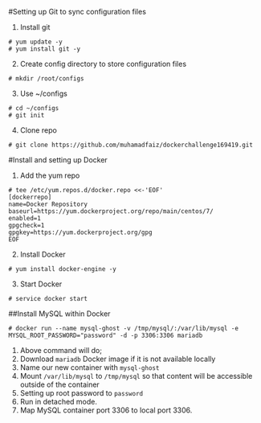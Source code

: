 #Setting up Git to sync configuration files

1. Install git
  ```
  # yum update -y
  # yum install git -y
  ```
  
2. Create config directory to store configuration files  
  ```
  # mkdir /root/configs
  ```

3. Use ~/configs
  ```
  # cd ~/configs
  # git init
  ```

4. Clone repo
  ```
  # git clone https://github.com/muhamadfaiz/dockerchallenge169419.git
  ```

#Install and setting up Docker

1. Add the yum repo
  ```
  # tee /etc/yum.repos.d/docker.repo <<-'EOF'
  [dockerrepo]
  name=Docker Repository
  baseurl=https://yum.dockerproject.org/repo/main/centos/7/
  enabled=1
  gpgcheck=1
  gpgkey=https://yum.dockerproject.org/gpg
  EOF
  ```

2. Install Docker
  ```
  # yum install docker-engine -y
  ```

3. Start Docker
  ```
  # service docker start
  ```

##Install MySQL within Docker

```
# docker run --name mysql-ghost -v /tmp/mysql/:/var/lib/mysql -e MYSQL_ROOT_PASSWORD="password" -d -p 3306:3306 mariadb
```
1. Above command will do;
  1. Download `mariadb` Docker image if it is not available locally
  2. Name our new container with `mysql-ghost`
  3. Mount `/var/lib/mysql` to `/tmp/mysql` so that content will be accessible outside of the container
  4. Setting up root password to `password`
  5. Run in detached mode.
  6. Map MySQL container port 3306 to local port 3306.
